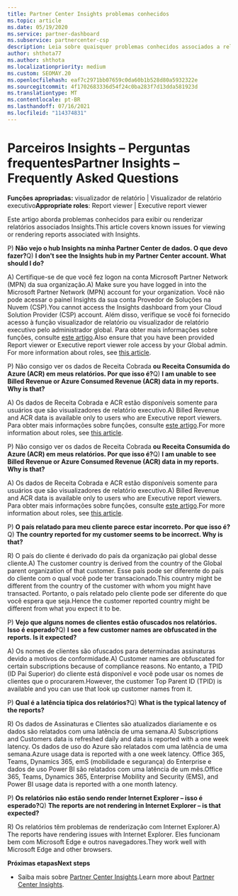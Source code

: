 ```yaml
---
title: Partner Center Insights problemas conhecidos
ms.topic: article
ms.date: 05/19/2020
ms.service: partner-dashboard
ms.subservice: partnercenter-csp
description: Leia sobre quaisquer problemas conhecidos associados a relatórios Partner Center Insights (PCI). As informações podem incluir problemas conhecidos de renderização ou limitações de relatórios.
author: shthota77
ms.author: shthota
ms.localizationpriority: medium
ms.custom: SEOMAY.20
ms.openlocfilehash: eaf7c2971bb07659c0da60b1b528d80a5932322e
ms.sourcegitcommit: 4f1702683336d54f24c0ba283f7d13dda581923d
ms.translationtype: MT
ms.contentlocale: pt-BR
ms.lasthandoff: 07/16/2021
ms.locfileid: "114374831"
---
```

# <a name="partner-insights--frequently-asked-questions"></a><span data-ttu-id="911a2-104">Parceiros Insights – Perguntas frequentes</span><span class="sxs-lookup"><span data-stu-id="911a2-104">Partner Insights – Frequently Asked Questions</span></span>

<span data-ttu-id="911a2-105">**Funções apropriadas:** visualizador de relatório | Visualizador de relatório executivo</span><span class="sxs-lookup"><span data-stu-id="911a2-105">**Appropriate roles**: Report viewer | Executive report viewer</span></span>

<span data-ttu-id="911a2-106">Este artigo aborda problemas conhecidos para exibir ou renderizar relatórios associados Insights.</span><span class="sxs-lookup"><span data-stu-id="911a2-106">This article covers known issues for viewing or rendering reports associated with Insights.</span></span>

<span data-ttu-id="911a2-107">P) **Não vejo o hub Insights na minha Partner Center de dados. O que devo fazer?**</span><span class="sxs-lookup"><span data-stu-id="911a2-107">Q) **I don't see the Insights hub in my Partner Center account. What should I do?**</span></span>

<span data-ttu-id="911a2-108">A) Certifique-se de que você fez logon na conta Microsoft Partner Network (MPN) da sua organização.</span><span class="sxs-lookup"><span data-stu-id="911a2-108">A) Make sure you have logged in into the Microsoft Partner Network (MPN) account for your organization.</span></span> <span data-ttu-id="911a2-109">Você não pode acessar o painel Insights da sua conta Provedor de Soluções na Nuvem (CSP).</span><span class="sxs-lookup"><span data-stu-id="911a2-109">You cannot access the Insights dashboard from your Cloud Solution Provider (CSP) account.</span></span> <span data-ttu-id="911a2-110">Além disso, verifique se você foi fornecido acesso à função visualizador de relatório ou visualizador de relatório executivo pelo administrador global.  Para obter mais informações sobre funções, consulte [este artigo](./insights-roles.md).</span><span class="sxs-lookup"><span data-stu-id="911a2-110">Also ensure that you have been provided Report viewer or Executive report viewer role access by your Global admin.  For more information about roles, see [this article](./insights-roles.md).</span></span>

<span data-ttu-id="911a2-111">P) Não consigo ver os dados de Receita Cobrada **ou Receita Consumida do Azure (ACR) em meus relatórios. Por que isso é?**</span><span class="sxs-lookup"><span data-stu-id="911a2-111">Q) **I am unable to see Billed Revenue or Azure Consumed Revenue (ACR) data in my reports. Why is that?**</span></span>

<span data-ttu-id="911a2-112">A) Os dados de Receita Cobrada e ACR estão disponíveis somente para usuários que são visualizadores de relatório executivo.</span><span class="sxs-lookup"><span data-stu-id="911a2-112">A) Billed Revenue and ACR data is available only to users who are Executive report viewers.</span></span>  <span data-ttu-id="911a2-113">Para obter mais informações sobre funções, consulte [este artigo](./insights-roles.md).</span><span class="sxs-lookup"><span data-stu-id="911a2-113">For more information about roles, see [this article](./insights-roles.md).</span></span>

<span data-ttu-id="911a2-114">P) Não consigo ver os dados de Receita Cobrada **ou Receita Consumida do Azure (ACR) em meus relatórios. Por que isso é?**</span><span class="sxs-lookup"><span data-stu-id="911a2-114">Q) **I am unable to see Billed Revenue or Azure Consumed Revenue (ACR) data in my reports. Why is that?**</span></span>

<span data-ttu-id="911a2-115">A) Os dados de Receita Cobrada e ACR estão disponíveis somente para usuários que são visualizadores de relatório executivo.</span><span class="sxs-lookup"><span data-stu-id="911a2-115">A) Billed Revenue and ACR data is available only to users who are Executive report viewers.</span></span> <span data-ttu-id="911a2-116">Para obter mais informações sobre funções, consulte [este artigo](./insights-roles.md).</span><span class="sxs-lookup"><span data-stu-id="911a2-116">For more information about roles, see [this article](./insights-roles.md).</span></span>

<span data-ttu-id="911a2-117">P) **O país relatado para meu cliente parece estar incorreto. Por que isso é?**</span><span class="sxs-lookup"><span data-stu-id="911a2-117">Q) **The country reported for my customer seems to be incorrect. Why is that?**</span></span>

<span data-ttu-id="911a2-118">R) O país do cliente é derivado do país da organização pai global desse cliente.</span><span class="sxs-lookup"><span data-stu-id="911a2-118">A) The customer country is derived from the country of the Global parent organization of that customer.</span></span> <span data-ttu-id="911a2-119">Esse país pode ser diferente do país do cliente com o qual você pode ter transacionado.</span><span class="sxs-lookup"><span data-stu-id="911a2-119">This country might be different from the country of the customer with whom you might have transacted.</span></span> <span data-ttu-id="911a2-120">Portanto, o país relatado pelo cliente pode ser diferente do que você espera que seja.</span><span class="sxs-lookup"><span data-stu-id="911a2-120">Hence the customer reported country might be different from what you expect it to be.</span></span>

<span data-ttu-id="911a2-121">P) **Vejo que alguns nomes de clientes estão ofuscados nos relatórios. Isso é esperado?**</span><span class="sxs-lookup"><span data-stu-id="911a2-121">Q) **I see a few customer names are obfuscated in the reports. Is it expected?**</span></span>

<span data-ttu-id="911a2-122">A) Os nomes de clientes são ofuscados para determinadas assinaturas devido a motivos de conformidade.</span><span class="sxs-lookup"><span data-stu-id="911a2-122">A) Customer names are obfuscated for certain subscriptions because of compliance reasons.</span></span> <span data-ttu-id="911a2-123">No entanto, a TPID (ID Pai Superior) do cliente está disponível e você pode usar os nomes de clientes que o procurarem.</span><span class="sxs-lookup"><span data-stu-id="911a2-123">However, the customer Top Parent ID (TPID) is available and you can use that look up customer names from it.</span></span>

<span data-ttu-id="911a2-124">P) **Qual é a latência típica dos relatórios?**</span><span class="sxs-lookup"><span data-stu-id="911a2-124">Q) **What is the typical latency of the reports?**</span></span>

<span data-ttu-id="911a2-125">R) Os dados de Assinaturas e Clientes são atualizados diariamente e os dados são relatados com uma latência de uma semana.</span><span class="sxs-lookup"><span data-stu-id="911a2-125">A) Subscriptions and Customers data is refreshed daily and data is reported with a one week latency.</span></span> <span data-ttu-id="911a2-126">Os dados de uso do Azure são relatados com uma latência de uma semana.</span><span class="sxs-lookup"><span data-stu-id="911a2-126">Azure usage data is reported with a one week latency.</span></span> <span data-ttu-id="911a2-127">Office 365, Teams, Dynamics 365, emS (mobilidade e segurança) do Enterprise e dados de uso Power BI são relatados com uma latência de um mês.</span><span class="sxs-lookup"><span data-stu-id="911a2-127">Office 365, Teams, Dynamics 365, Enterprise Mobility and Security (EMS), and Power BI usage data is reported with a one month latency.</span></span>

<span data-ttu-id="911a2-128">P) **Os relatórios não estão sendo render Internet Explorer – isso é esperado?**</span><span class="sxs-lookup"><span data-stu-id="911a2-128">Q) **The reports are not rendering in Internet Explorer – is that expected?**</span></span>

<span data-ttu-id="911a2-129">R) Os relatórios têm problemas de renderização com Internet Explorer.</span><span class="sxs-lookup"><span data-stu-id="911a2-129">A)  The reports have rendering issues with Internet Explorer.</span></span> <span data-ttu-id="911a2-130">Eles funcionam bem com Microsoft Edge e outros navegadores.</span><span class="sxs-lookup"><span data-stu-id="911a2-130">They work well with Microsoft Edge and other browsers.</span></span>

<span data-ttu-id="911a2-131">**Próximas etapas**</span><span class="sxs-lookup"><span data-stu-id="911a2-131">**Next steps**</span></span>

- <span data-ttu-id="911a2-132">Saiba mais sobre [Partner Center Insights](partner-center-insights.md).</span><span class="sxs-lookup"><span data-stu-id="911a2-132">Learn more about [Partner Center Insights](partner-center-insights.md).</span></span>